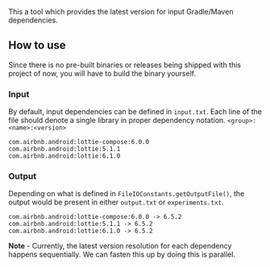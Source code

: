 This a tool which provides the latest version for input Gradle/Maven dependencies.

## How to use
Since there is no pre-built binaries or releases being shipped with this project of now, you will have to build the binary yourself.

### Input
By default, input dependencies can be defined in `input.txt`. Each line of the file should denote a single library in proper dependency notation. `<group>:<name>:<version>`

```
com.airbnb.android:lottie-compose:6.0.0
com.airbnb.android:lottie:5.1.1
com.airbnb.android:lottie:6.1.0
```

### Output
Depending on what is defined in `FileIOConstants.getOutputFile()`, the output would be present in either `output.txt` or `experiments.txt`.

```
com.airbnb.android:lottie-compose:6.0.0 -> 6.5.2
com.airbnb.android:lottie:5.1.1 -> 6.5.2
com.airbnb.android:lottie:6.1.0 -> 6.5.2
```

**Note** - Currently, the latest version resolution for each dependency happens sequentially. We can fasten this up by doing this is parallel.